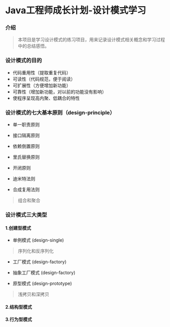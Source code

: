 # Java工程师成长计划-设计模式学习


### 介绍
>本项目是学习设计模式的练习项目，用来记录设计模式相关概念和学习过程中的总结感悟。


### 设计模式的目的

* 代码重用性（提取重复代码）
* 可读性（代码规范，便于阅读）
* 可扩展性（方便增加新功能）
* 可靠性（增加新功能，对以前的功能没有影响）
* 使程序呈现高内聚、低耦合的特性


### 设计模式的七大基本原则（design-principle）

* 单一职责原则

* 接口隔离原则

* 依赖倒置原则

* 里氏替换原则

* 开闭原则

* 迪米特法则

* 合成复用法则

>组合和聚合

### 设计模式三大类型

#### 1.创建型模式

* 单例模式 (design-single)

>序列化和反序列化

* 工厂模式 (design-factory)

* 抽象工厂模式 (design-factory)

* 原型模式 (design-prototype)

>浅拷贝和深拷贝


#### 2.结构型模式


#### 3.行为型模式




